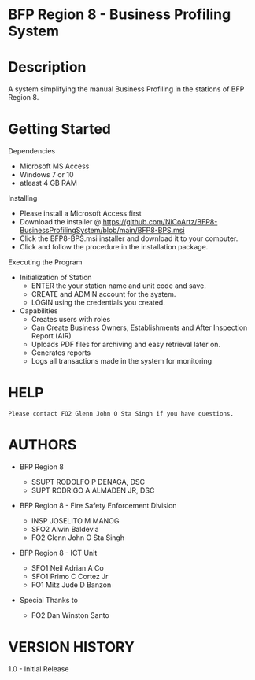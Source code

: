 # BFP Region 8 - Business Profiling System

# Description

A system simplifying the manual Business Profiling 
in the stations of BFP Region 8.

# Getting Started

  Dependencies
   - Microsoft MS Access
   - Windows 7 or 10
   - atleast 4 GB RAM

  Installing
   - Please install a Microsoft Access first
   - Download the installer @ https://github.com/NiCoArtz/BFP8-BusinessProfilingSystem/blob/main/BFP8-BPS.msi
   - Click the BFP8-BPS.msi installer and download it to your computer.
   - Click and follow the procedure in the installation package.

  Executing the Program
   - Initialization of Station
     - ENTER the your station name and unit code and save.
     - CREATE and ADMIN account for the system.
     - LOGIN using the credentials you created.
   - Capabilities
     - Creates users with roles 
     - Can Create Business Owners, Establishments and After Inspection Report (AIR)
     - Uploads PDF files for archiving and easy retrieval later on.
     - Generates reports 
     - Logs all transactions made in the system for monitoring

# HELP

    Please contact FO2 Glenn John O Sta Singh if you have questions.

# AUTHORS

   - BFP Region 8 
      - SSUPT RODOLFO P DENAGA, DSC
      - SUPT RODRIGO A ALMADEN JR, DSC
      
   - BFP Region 8 - Fire Safety Enforcement Division
      - INSP JOSELITO M MANOG
      - SFO2 Alwin Baldevia
      - FO2 Glenn John O Sta Singh

   - BFP Region 8 - ICT Unit
      - SFO1 Neil Adrian A Co
      - SFO1 Primo C Cortez Jr
      - FO1 Mitz Jude D Banzon

   - Special Thanks to
      - FO2 Dan Winston Santo

# VERSION HISTORY

   1.0 - Initial Release


     
 	

